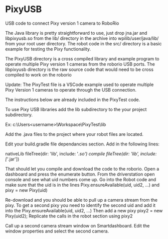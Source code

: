 # PixyUSB
USB code to connect Pixy version 1 camera to RoboRio

The Java library is pretty straightforward to use, just drop jna.jar and libpixyusb.so from the lib/ directory in the archive into wpilib/user/java/lib/ from your root user directory. The robot code in the src/ directory is a basic example for testing the Pixy functionality.

The PixyUSB directory is a cross compiled library and example program to operate multiple Pixy version 1 cameras from the roborio USB ports.
The libpixyusb directory is the raw source code that would need to be cross compiled to work  on the roborio

Update:
The PixyTest file is a VSCode example used to operate multiple Pixy Version 1 cameras to operate through the USB connection.

The instructions below are already included in the PixyTest code.

To use Pixy USB libraries add the lib subdirectory to the your project subdirectory. 

Ex: c:\Users\<username>\Workspace\PixyTest\lib

Add the .java files to the project where your robot files are located.

Edit your build.gradle file dependancies section. Add in the following lines:

nativeLib fileTree(dir: 'lib', include: '*.so')
compile fileTree(dir: 'lib', include: ['*.jar'])

That should let you compile and download the code to the roborio. Open a dashboard and press the enumerate button. From the driverstation open console and see what uid numbers come up. Go into the Robot code and make sure that the uid is in the lines 
Pixy.ensureAvailable(uid, uid2, ...)
and 
pixy = new Pixy(uid)

Re-download and you should be able to pull up a camera stream from the pixy. To get a second pixy you need to identify the second uid and add it into the Pixy.ensureAvailable(uid, uid2, ...)
Then add a new pixy
pixy2 = new Pixy(uid2);
Replicate the calls in the robot section using pixy2

Call up a second camera stream window on Smartdashboard. Edit the window properties and select the second camera.
